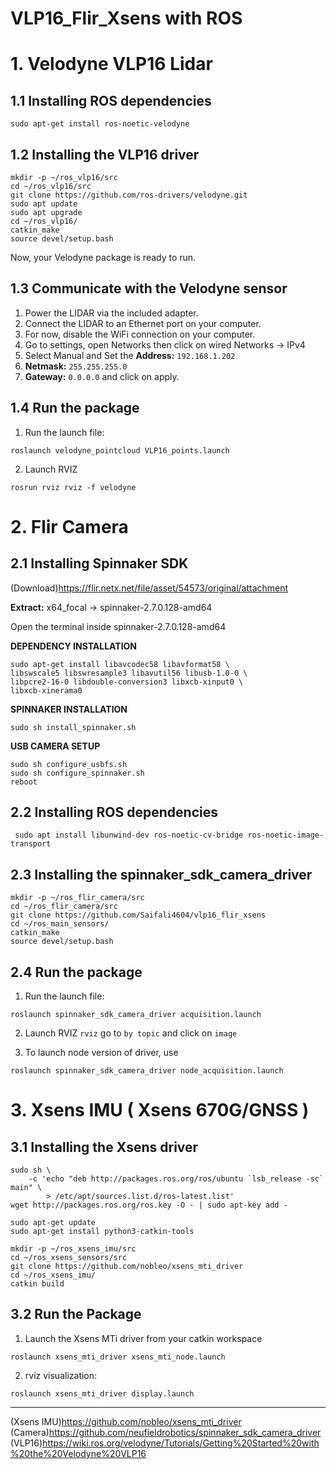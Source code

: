 # VLP16_Flir_Xsens with ROS
# 1. Velodyne VLP16 Lidar
## 1.1 Installing ROS dependencies

```sudo apt-get install ros-noetic-velodyne```

## 1.2 Installing the VLP16 driver
```
mkdir -p ~/ros_vlp16/src
cd ~/ros_vlp16/src
git clone https://github.com/ros-drivers/velodyne.git
sudo apt update
sudo apt upgrade
cd ~/ros_vlp16/
catkin_make
source devel/setup.bash
```
Now, your Velodyne package is ready to run.

## 1.3 Communicate with the Velodyne sensor
1. Power the LIDAR via the included adapter.
2. Connect the LIDAR to an Ethernet port on your computer.
3. For now, disable the WiFi connection on your computer.
4. Go to settings, open Networks then click on wired Networks -> IPv4
5. Select Manual and  Set the **Address:** ```192.168.1.202```
6. **Netmask:** ```255.255.255.0```
7. **Gateway:** ```0.0.0.0``` and click on apply.

## 1.4 Run the package
1. Run the launch file:
```
roslaunch velodyne_pointcloud VLP16_points.launch
```
2. Launch RVIZ
```
rosrun rviz rviz -f velodyne
```

# 2. Flir Camera

## 2.1 Installing Spinnaker SDK 

(Download)https://flir.netx.net/file/asset/54573/original/attachment

**Extract:** x64_focal -> spinnaker-2.7.0.128-amd64 

Open the terminal inside spinnaker-2.7.0.128-amd64

**DEPENDENCY INSTALLATION**
```
sudo apt-get install libavcodec58 libavformat58 \
libswscale5 libswresample3 libavutil56 libusb-1.0-0 \
libpcre2-16-0 libdouble-conversion3 libxcb-xinput0 \
libxcb-xinerama0
```
**SPINNAKER INSTALLATION**

```sudo sh install_spinnaker.sh```

**USB CAMERA SETUP**
```
sudo sh configure_usbfs.sh
sudo sh configure_spinnaker.sh
reboot
```

## 2.2 Installing ROS dependencies
``` sudo apt install libunwind-dev ros-noetic-cv-bridge ros-noetic-image-transport```

## 2.3 Installing the spinnaker_sdk_camera_driver
```
mkdir -p ~/ros_flir_camera/src
cd ~/ros_flir_camera/src
git clone https://github.com/Saifali4604/vlp16_flir_xsens
cd ~/ros_main_sensors/
catkin_make
source devel/setup.bash
```

## 2.4 Run the package
1. Run the launch file:
```
roslaunch spinnaker_sdk_camera_driver acquisition.launch
```
2. Launch RVIZ
```rviz``` go to ```by topic``` and click on ```image```

3. To launch node version of driver, use 
```
roslaunch spinnaker_sdk_camera_driver node_acquisition.launch
```
# 3. Xsens IMU ( Xsens 670G/GNSS )
## 3.1 Installing the Xsens driver
```
sudo sh \
    -c 'echo "deb http://packages.ros.org/ros/ubuntu `lsb_release -sc` main" \
        > /etc/apt/sources.list.d/ros-latest.list'
wget http://packages.ros.org/ros.key -O - | sudo apt-key add -
```
```
sudo apt-get update
sudo apt-get install python3-catkin-tools
```
```
mkdir -p ~/ros_xsens_imu/src
cd ~/ros_xsens_sensors/src
git clone https://github.com/nobleo/xsens_mti_driver
cd ~/ros_xsens_imu/
catkin build
```
## 3.2 Run the Package

1. Launch the Xsens MTi driver from your catkin workspace
```
roslaunch xsens_mti_driver xsens_mti_node.launch
```
2. rviz visualization:
```
roslaunch xsens_mti_driver display.launch
```

---
(Xsens IMU)https://github.com/nobleo/xsens_mti_driver
(Camera)https://github.com/neufieldrobotics/spinnaker_sdk_camera_driver
(VLP16)https://wiki.ros.org/velodyne/Tutorials/Getting%20Started%20with%20the%20Velodyne%20VLP16


